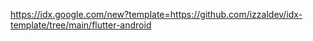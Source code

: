 https://idx.google.com/new?template=https://github.com/izzaldev/idx-template/tree/main/flutter-android